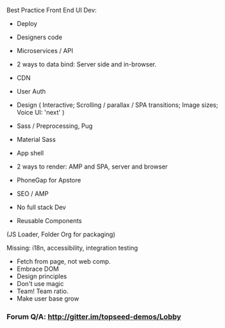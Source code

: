
Best Practice Front End UI Dev:

- Deploy
- Designers code 
- Microservices / API
- 2 ways to data bind: Server side and in-browser.
- CDN
- User Auth

- Design (
    Interactive; 
    Scrolling / parallax / SPA transitions; 
    Image sizes; 
    Voice UI: 'next' )

- Sass / Preprocessing, Pug
- Material Sass
- App shell
- 2 ways to render: AMP and SPA, server and browser
- PhoneGap for Apstore

- SEO / AMP
- No full stack Dev
- Reusable Components

(JS Loader, Folder Org for packaging)

Missing: i18n, accessibility, integration testing

- Fetch from page, not web comp.
- Embrace DOM
- Design principles
- Don't use magic
- Team! Team ratio.
- Make user base grow

### Forum Q/A: http://gitter.im/topseed-demos/Lobby


